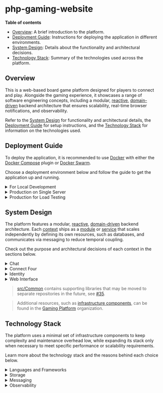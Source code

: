 # php-gaming-website

__Table of contents__

* [Overview](#overview): A brief introduction to the platform.
* [Deployment Guide](#deployment-guide): Instructions for deploying the application in different environments.
* [System Design](#system-design): Details about the functionality and architectural decisions.
* [Technology Stack](#technology-stack): Summary of the technologies used across the platform.

## Overview

This is a web-based board game platform designed for players to connect and play.
Alongside the gaming experience, it showcases a range of software engineering concepts, including a modular,
[reactive](https://www.reactivemanifesto.org), [domain-driven](https://en.wikipedia.org/wiki/Domain-driven_design)
backend architecture that ensures scalability, real-time browser notifications, and observability.

Refer to the [System Design](#system-design) for functionality and architectural details, the
[Deployment Guide](#deployment-guide) for setup instructions, and the [Technology Stack](#technology-stack)
for information on the technologies used.

## Deployment Guide

To deploy the application, it is recommended to use [Docker](https://www.docker.com/)
with either the [Docker Compose](https://docs.docker.com/compose/) plugin
or [Docker Swarm](https://docs.docker.com/engine/swarm/).

Choose a deployment environment below and follow the guide to get the application up and running.

<details>
  <summary>For Local Development</summary>

  ### For Local Development

  To deploy the application for local development, clone the repository and run `./project build`. This
  command uses [Docker Compose](https://docs.docker.com/compose/) and copies downloaded dependencies from
  the container to the host system, enabling autocompletion.

  Once the project is up and running, the following URLs will be accessible:

  | URL                                              | Information                    |
  |--------------------------------------------------|--------------------------------|
  | [http://localhost/](http://localhost/)           | The application.               |
  | [http://localhost:8081/](http://localhost:8081/) | MySQL management interface.    |
  | [http://localhost:8082/](http://localhost:8082/) | Redis management interface.    |
  | [http://localhost:8083/](http://localhost:8083/) | Grafana management interface.  |

  Run `./project tests` to verify code quality and functionality. This command performs code style checks,
  runs static analysis, and executes the test suite. Automated checks are integrated into the pipeline and
  executed upon code submission.

  Use `./project composer` to manage dependencies and `./project installAssets` to install web assets
  during development. Both commands copy dependencies from the container to the host system upon completion,
  enabling autocompletion.

  > Additional commands helpful during development can be found by running `./project help`.

  > Updating the codebase will automatically restart long-running processes,
  > such as queue consumers, ensuring that changes are applied immediately.

  > After pulling updates from the repository, re-run `./project build` to incorporate the latest changes.
  > Schema changes are consolidated to maintain a clean codebase.

  > Infrastructure components are shared across contexts to reduce resource usage and configuration complexity.
  > For a more sophisticated setup, take a look at the deployment used for load testing.
</details>

<details>
  <summary>Production on Single Server</summary>

  ### Production on Single Server

  To deploy the application in a production environment, either clone the repository or
  [download the deployment file](/deploy/single-server/docker-compose.yml). Then, run
  `docker compose -f deploy/single-server/docker-compose.yml up -d` or
  `docker stack deploy -c deploy/single-server/docker-compose.yml app`.

  Alternatively, [click here](http://play-with-docker.com?stack=https://raw.githubusercontent.com/marein/php-gaming-website/master/deploy/single-server/docker-compose.yml)
  to deploy the application on [Play with Docker](http://play-with-docker.com).

  > Infrastructure components are shared across contexts to reduce resource usage and configuration complexity.
  > For a more sophisticated setup, take a look at the deployment used for load testing.
</details>

<details>
  <summary>Production for Load Testing</summary>

  ### Production for Load Testing

  This is the most sophisticated deployment designed for evaluating the platform’s performance and scalability
  under extreme load. Leveraging [Docker Swarm](https://docs.docker.com/engine/swarm/), this configuration
  enables scaling across multiple nodes, making it ideal for stress testing and pinpointing bottlenecks.
  The stack defines 5 physical MySQL shards for Connect Four, as this context receives the highest load.

  Before deploying the application, ensure that the Swarm nodes are labeled correctly to distribute services as needed.

  <details>
    <summary>Example Node Setup</summary>

  | Node       | Labels                                                    |
  |------------|-----------------------------------------------------------|
  | manager-01 | `traefik=1` `nchan=1` `grafana=1` `prometheus=1`          |
  | node-01    | `chat-mysql=1` `identity-mysql=1` `web-interface-redis=1` |
  | node-02    | `rabbit-mq=1`                                             |
  | node-03    | `connect-four-mysql-1=1` `connect-four-mysql-2=1`         |
  | node-04    | `connect-four-mysql-3=1` `connect-four-mysql-4=1`         |
  | node-05    | `connect-four-mysql-5=1` `connect-four-redis=1`           |
  | node-06    | `long-running=1` `needs-proxysql-sidecar=1`               |
  | node-07    | `long-running=1` `needs-proxysql-sidecar=1`               |
  | node-08    | `web-interface-http=1` `needs-proxysql-sidecar=1`         |
  | node-09    | `web-interface-http=1` `needs-proxysql-sidecar=1`         |
  | node-10    | `web-interface-http=1` `needs-proxysql-sidecar=1`         |
  | node-11    | `web-interface-http=1` `needs-proxysql-sidecar=1`         |
  | node-12    | `web-interface-http=1` `needs-proxysql-sidecar=1`         |
  | node-13    | `web-interface-http=1` `needs-proxysql-sidecar=1`         |
  </details>

  To deploy, clone the repository or download the [load-test](/deploy/load-test) directory, and switch to it on the Swarm manager.
  The stack combines multiple Compose files, deployable with a single command using:

  ```bash
  find stack \
    -name '*.yml' \
    -type f \
    -printf '-c %p ' \
    | xargs -I {} sh -c 'docker stack deploy {} --prune app'
  ```

  After the stack is successfully deployed, tweak `BASE_URL` and `vus` in the following command,
  then run it to start the load test:

  ```bash
  docker run --rm -i --network=host -e BASE_URL=http://127.0.0.1 grafana/k6:0.43.1 run \
    --vus 500 \
    --duration 1m \
    - < scenario/play-connect-four.js
  ```

  > This is not a trivial test. It involves all components, especially those handling gameplay. The scenario
  > simulates players continuously playing Connect Four, designed to stress the system and identify bottlenecks.

  > Grafana is accessible on port 8083, providing valuable insights into how each component performs.

  The following performance figures were measured using a deployment on nodes from the "Example Node Setup" with
  32 CPU cores each.

  <details>
    <summary>23k req/s sustained for 1 minute with 500 vus</summary>

    ```
    data_received..................: 457 MB  7.6 MB/s
    data_sent......................: 422 MB  7.0 MB/s
    http_req_blocked...............: avg=9.24µs   min=657ns    med=1.82µs   max=107.48ms p(90)=2.56µs   p(95)=3.18µs
    http_req_connecting............: avg=2.14µs   min=0s       med=0s       max=37.16ms  p(90)=0s       p(95)=0s
    http_req_duration..............: avg=20.99ms  min=5.98ms   med=19.23ms  max=292.24ms p(90)=28.33ms  p(95)=32.59ms
      { expected_response:true }...: avg=20.99ms  min=5.98ms   med=19.23ms  max=292.24ms p(90)=28.33ms  p(95)=32.59ms
    http_req_failed................: 0.00%   ✓ 0            ✗ 1420128
    http_req_receiving.............: avg=507.14µs min=11.17µs  med=39.04µs  max=79.68ms  p(90)=848.99µs p(95)=2.47ms
    http_req_sending...............: avg=16.58µs  min=4.67µs   med=11.91µs  max=72.84ms  p(90)=17.12µs  p(95)=28.81µs
    http_req_tls_handshaking.......: avg=0s       min=0s       med=0s       max=0s       p(90)=0s       p(95)=0s
    http_req_waiting...............: avg=20.46ms  min=5.95ms   med=18.87ms  max=248.13ms p(90)=27.45ms  p(95)=31.33ms
    http_reqs......................: 1420128 23511.901409/s
    iteration_duration.............: avg=508.32ms min=325.84ms med=501.41ms max=832.07ms p(90)=589.62ms p(95)=617.98ms
    iterations.....................: 59172   979.662559/s
    vus............................: 500     min=500        max=500
    vus_max........................: 500     min=500        max=500
    ```
  </details>

  <details>
    <summary>25k req/s sustained for 1 minute with 700 vus</summary>

    ```
    data_received..................: 496 MB  8.2 MB/s
    data_sent......................: 458 MB  7.6 MB/s
    http_req_blocked...............: avg=6.28µs   min=668ns   med=1.85µs   max=65.39ms  p(90)=2.64µs  p(95)=3.27µs
    http_req_connecting............: avg=3.59µs   min=0s      med=0s       max=65.32ms  p(90)=0s      p(95)=0s
    http_req_duration..............: avg=27.08ms  min=6.33ms  med=24.47ms  max=248.25ms p(90)=38.33ms p(95)=44.88ms
      { expected_response:true }...: avg=27.08ms  min=6.33ms  med=24.47ms  max=248.25ms p(90)=38.33ms p(95)=44.88ms
    http_req_failed................: 0.00%   ✓ 0            ✗ 1541208
    http_req_receiving.............: avg=660.94µs min=11.64µs med=38.28µs  max=106.28ms p(90)=1.07ms  p(95)=3.6ms
    http_req_sending...............: avg=18.39µs  min=5.1µs   med=12.16µs  max=50.12ms  p(90)=17.44µs p(95)=29.4µs
    http_req_tls_handshaking.......: avg=0s       min=0s      med=0s       max=0s       p(90)=0s      p(95)=0s
    http_req_waiting...............: avg=26.4ms   min=6.24ms  med=23.98ms  max=248.21ms p(90)=37.12ms p(95)=43.17ms
    http_reqs......................: 1541208 25493.380546/s
    iteration_duration.............: avg=655.45ms min=342.4ms med=649.67ms max=1.07s    p(90)=748.3ms p(95)=779.48ms
    iterations.....................: 64217   1062.224189/s
    vus............................: 700     min=700        max=700
    vus_max........................: 700     min=700        max=700
    ```
  </details>

  The highest load achieved was over `38k req/s` sustained for `10 minutes`, maintaining a snappy UI, no errors, and
  ensuring transactional integrity without losing any messages. With more resources distributed across additional nodes,
  the `p95` latency can be kept consistently low, and messages flow through the system to the browser in real-time.
  Achieving this requires fine-tuning factors like the number of message consumers, the sharding of RabbitMQ queues
  and MySQL databases, and the distribution of Swarm services.
</details>

## System Design

The platform features a modular, [reactive](https://www.reactivemanifesto.org),
[domain-driven](https://en.wikipedia.org/wiki/Domain-driven_design) backend architecture. Each
[context](https://martinfowler.com/bliki/BoundedContext.html) ships as a [module](/src) or
[service](https://github.com/gaming-platform?q=service-) that scales independently by defining its own
resources, such as databases, and communicates via messaging to reduce temporal coupling.

Check out the purpose and architectural decisions of each context in the sections below.

<details>
  <summary>Chat</summary>

  ### Chat

  **Purpose**: [Chat](/src/Chat) enables other contexts, like Connect Four, to initiate chats.
  Authors can list and write messages in these chats based on their access rights.

  **Communication**: Its use cases are exposed via
  [messaging](https://www.enterpriseintegrationpatterns.com/patterns/messaging/Messaging.html), utilizing
  [Request-Reply](https://www.enterpriseintegrationpatterns.com/patterns/messaging/RequestReply.html),
  with some directly invoked by the Web Interface to reduce network hops and abstractions.
  To notify other contexts about what has happened, [Domain Events](https://martinfowler.com/eaaDev/DomainEvent.html)
  are stored in a [Transactional Outbox](https://en.wikipedia.org/wiki/Inbox_and_outbox_pattern) and
  later published in [Protobuf](https://en.wikipedia.org/wiki/Protocol_Buffers) format using
  [Publish-Subscribe](https://www.enterpriseintegrationpatterns.com/patterns/messaging/PublishSubscribeChannel.html).
  A list of available messages [can be found here](https://github.com/gaming-platform/api).

  **Architecture**: Internally, it uses
  [Ports and Adapters](https://en.wikipedia.org/wiki/Hexagonal_architecture_(software)) to separate business logic
  from external systems. A [Mediator](https://en.wikipedia.org/wiki/Mediator_pattern) exposes the
  [Application Layer](https://martinfowler.com/eaaCatalog/serviceLayer.html), routing requests to handlers
  and handling cross-cutting concerns like validation and transaction management. Business logic is organized using a
  [Transaction Script](https://martinfowler.com/eaaCatalog/transactionScript.html).

  **Infrastructure**: MySQL is used to store chats, messages and events (Transactional Outbox), while Redis enables
  [Idempotent Receivers](https://www.enterpriseintegrationpatterns.com/patterns/messaging/IdempotentReceiver.html)
  to ensure that each message is processed exactly once, and RabbitMQ facilitates communication with other contexts.

  **Scalability**: The module is stateless, enabling it to scale horizontally by adding more instances.
  Current usage patterns of MySQL don’t require sharding, but chat IDs would be well-suited for partitioning if needed.
</details>

<details>
  <summary>Connect Four</summary>

  ### Connect Four

  **Purpose**: [Connect Four](/src/ConnectFour) handles games from players opening a game,
  through others joining and making moves, till they are finished (win, lose, or draw).

  **Communication**: Its use cases are directly invoked by the Web Interface to reduce network hops and abstractions.
  To notify other contexts about what has happened, [Domain Events](https://martinfowler.com/eaaDev/DomainEvent.html)
  are stored in a [Transactional Outbox](https://en.wikipedia.org/wiki/Inbox_and_outbox_pattern) and
  later published in JSON format using
  [Publish-Subscribe](https://www.enterpriseintegrationpatterns.com/patterns/messaging/PublishSubscribeChannel.html).

  **Architecture**: Internally, it uses
  [Ports and Adapters](https://en.wikipedia.org/wiki/Hexagonal_architecture_(software)) to separate business logic
  from external systems. A [Mediator](https://en.wikipedia.org/wiki/Mediator_pattern) exposes the
  [Application Layer](https://martinfowler.com/eaaCatalog/serviceLayer.html), routing requests to handlers
  and handling cross-cutting concerns like validation and retries. Business logic is organized using
  [Domain Models](https://martinfowler.com/eaaCatalog/domainModel.html), stored as JSON documents because of their
  complexity. To keep the model focused on business logic and benefit from its scalability aspects,
  [CQRS](https://en.wikipedia.org/wiki/Command_Query_Responsibility_Segregation) is applied to separate reads and
  writes. Read models are maintained through projections that
  [asynchronously process a stream of domain events](https://en.wikipedia.org/wiki/Eventual_consistency).
  Applying CQRS at this level adds complexity
  ([busting CQRS myths](https://lostechies.com/jimmybogard/2012/08/22/busting-some-cqrs-myths/)),
  but the reasoning is explained in the Scalability section.

  **Infrastructure**: MySQL is used to store games (as JSON documents) and events (Transactional Outbox and
  [Stream Processing](https://en.wikipedia.org/wiki/Stream_processing)), while Redis stores read models because
  they don’t require relational queries, and RabbitMQ facilitates communication with other contexts.

  **Scalability**: The module is stateless, enabling it to scale horizontally by adding more instances.
  MySQL is sharded at application level using the game ID as the sharding key because it
  [became a bottleneck during load testing](https://github.com/marein/php-gaming-website/issues/119).
  ProxySQL enables [Schema-Based Sharding](https://proxysql.com/documentation/how-to-setup-proxysql-sharding/),
  allows the context to maintain only a single connection, and scales horizontally by being deployed as a
  [Sidecar](https://learn.microsoft.com/en-us/azure/architecture/patterns/sidecar).
  Current usage patterns of Redis don’t require any action.

  **Alternatives**: MySQL might not be the first choice for Stream Processing. Refer to "Messaging" in the
  [Technology Stack](#technology-stack) for the reasoning and alternatives.
</details>

<details>
  <summary>Identity</summary>

  ### Identity

  **Purpose**: [Identity](/src/Identity) supports the user’s journey, starting from arrival as an anonymous user,
  through signup, to managing their profile.

  **Communication**: Its use cases are directly invoked by the Web Interface to reduce network hops and abstractions.
  To notify other contexts about what has happened, [Domain Events](https://martinfowler.com/eaaDev/DomainEvent.html)
  are stored in a [transactional outbox](https://en.wikipedia.org/wiki/Inbox_and_outbox_pattern) and
  later published in [Protobuf](https://en.wikipedia.org/wiki/Protocol_Buffers) format using
  [Publish-Subscribe](https://www.enterpriseintegrationpatterns.com/patterns/messaging/PublishSubscribeChannel.html).
  A list of available messages [can be found here](https://github.com/gaming-platform/api).

  **Architecture**: Internally, it uses
  [Ports and Adapters](https://en.wikipedia.org/wiki/Hexagonal_architecture_(software)) to separate business logic
  from external systems. A [Mediator](https://en.wikipedia.org/wiki/Mediator_pattern) exposes the
  [Application Layer](https://martinfowler.com/eaaCatalog/serviceLayer.html), routing requests to handlers
  and handling cross-cutting concerns like validation and transaction management. Business logic is organized using
  [Domain Models](https://martinfowler.com/eaaCatalog/domainModel.html), which are managed by an
  [ORM](https://en.wikipedia.org/wiki/Object-relational_mapping).

  **Infrastructure**: MySQL is used to store users and events (Transactional Outbox), while RabbitMQ facilitates
  communication with other contexts.

  **Scalability**: The module is stateless, enabling it to scale horizontally by adding more instances.
  Current usage patterns of MySQL don’t require sharding, but a strategy similar to Connect Four would be necessary.
</details>

<details>
  <summary>Web Interface</summary>

  ### Web Interface

  **Purpose**: [Web Interface](/src/WebInterface) ties all modules together and serves as the main point of
  interaction for users.

  **Communication**: It directly invokes use cases from other [modules](/src) to reduce network hops and abstractions,
  and calls other [services](https://github.com/gaming-platform?q=service-) via
  [Request-Response](https://en.wikipedia.org/wiki/Request–response).
  To notify users in real-time about what has happened, it subscribes to events from other contexts using
  [Publish-Subscribe](https://www.enterpriseintegrationpatterns.com/patterns/messaging/PublishSubscribeChannel.html),
  and forwards them to subscribed users via [Server-Sent Events](https://en.wikipedia.org/wiki/Server-sent_events).

  **Architecture**: Internally, it uses a form of
  [Layered Architecture](https://en.wikipedia.org/wiki/Multitier_architecture) server-side. To reduce client-side
  complexity, the [REST architectural style](https://en.wikipedia.org/wiki/REST) is used for browser interactions
  wherever possible. For client-side heavy features, like real-time notifications or handling
  [Eventual Consistency](https://en.wikipedia.org/wiki/Eventual_consistency), it leverages web standards,
  such as [Web Components](https://en.wikipedia.org/wiki/Web_Components), reducing maintenance effort significantly
  due to the long-term stability of the web.

  **Infrastructure**: Redis is used to store sessions, while Nchan notifies users in real-time, and RabbitMQ
  facilitates communication with other contexts.

  **Scalability**: The module is stateless, enabling it to scale horizontally by adding more instances.
  Some queues can be sharded using RabbitMQ's
  [Consistent Hash Exchange](https://github.com/rabbitmq/rabbitmq-server/blob/main/deps/rabbitmq_consistent_hash_exchange/README.md)
  to distribute the load across multiple CPUs. Nchan performs well under current usage patterns, maintaining
  low latency and responsiveness even under high load.

  **Alternatives**: Instead of organizing the Web Interface horizontally, it could be embedded within the verticals
  to achieve higher [cohesion](https://en.wikipedia.org/wiki/Cohesion_(computer_science)).
  [UI composition](https://www.jimmybogard.com/composite-uis-for-microservices-a-primer/) would be done using
  [ESI](https://en.wikipedia.org/wiki/Edge_Side_Includes)/[SSI](https://en.wikipedia.org/wiki/Server_Side_Includes)
  to aggregate fragments from each context.
</details>

> [src/Common](/src/Common) contains supporting libraries that may be moved to separate repositories in the future,
> see [#35](https://github.com/marein/php-gaming-website/issues/35).

> Additional resources, such as [infrastructure components](https://github.com/gaming-platform?q=docker-), can
> be found in the [Gaming Platform](https://github.com/gaming-platform) organization.

## Technology Stack

The platform uses a minimal set of infrastructure components to keep complexity and maintenance overhead low,
while expanding its stack only when necessary to meet specific performance or scalability requirements.

Learn more about the technology stack and the reasons behind each choice below.

<details>
  <summary>Languages and Frameworks</summary>

  ### Languages and Frameworks

  * **PHP & Symfony**: The main language and framework used in the platform. Both are mature, offer a large ecosystem,
    and provide solid performance with good scalability. Refer to "Production for Load Testing" within the
    [Deployment Guide](#deployment-guide) to see how the platform performs under load.
  * **HTML/CSS/JavaScript**: Sticking to web standards as much as possible ensures stability and minimizes maintenance
    overhead. Modern features like Web Components and Import Maps enhance modularity and reduce the need for additional
    frameworks and tooling.
  * **Tabler**: A design system used to provide a consistent UI across the platform, reducing development
    time by offering pre-built components.

  > Some features may be implemented in other languages, such as Go or C#, where efficient use of all CPU cores
  > would be beneficial - for example, in a [computer player](https://github.com/marein/php-gaming-website/issues/122)
  > or [matchmaker](https://github.com/marein/php-gaming-website/issues/121).
</details>

<details>
  <summary>Storage</summary>

  ### Storage

  * **MySQL**: A reliable database used to handle both relational and non-relational transactional data, essential
    for supporting a [Transactional Outbox](https://en.wikipedia.org/wiki/Inbox_and_outbox_pattern).
  * **ProxySQL**: Deployed as a [Sidecar](https://learn.microsoft.com/en-us/azure/architecture/patterns/sidecar) to
    route database traffic, manage connection pooling, and optimize query performance. It supports
    [Schema-Based Sharding](https://proxysql.com/documentation/how-to-setup-proxysql-sharding/) and ensures efficient
    load balancing across MySQL instances.
  * **Redis**: Employed to manage user sessions, store read models, and implement
    [Idempotent Receivers](https://www.enterpriseintegrationpatterns.com/patterns/messaging/IdempotentReceiver.html),
    leveraging its in-memory data structure for high-performance operations.
</details>

<details>
  <summary>Messaging</summary>

  ### Messaging

  * **RabbitMQ**: Utilized for reliable inter-service communication, supporting both
    [Request-Reply](https://www.enterpriseintegrationpatterns.com/patterns/messaging/RequestReply.html) and
    [Publish-Subscribe](https://www.enterpriseintegrationpatterns.com/patterns/messaging/PublishSubscribeChannel.html)
    messaging patterns to facilitate temporal decoupling.
  * **Nchan**: Provides a scalable, persistent
    [Publish-Subscribe](https://www.enterpriseintegrationpatterns.com/patterns/messaging/PublishSubscribeChannel.html)
    messaging system for real-time browser notifications, ensuring low-latency between clients and servers.
  * **MySQL**: Used to publish [Domain Events](https://martinfowler.com/eaaDev/DomainEvent.html) stored in the
    [Transactional Outbox](https://en.wikipedia.org/wiki/Inbox_and_outbox_pattern) reliably to other messaging systems,
    and to perform [Stream Processing](https://en.wikipedia.org/wiki/Stream_processing) for building read models within
    a given context using those same events.
  * **Protobuf & JSON**: The chosen message formats for inter-service communication. While JSON messages are not
    defined using [JSON Schema](https://json-schema.org) to avoid added complexity, Protobuf schema definitions
    [can be found here](https://github.com/gaming-platform/api).

  > MySQL is used for Stream Processing because Domain Events are already stored in the Transactional Outbox and need
  > to be published to messaging systems as it already does with RabbitMQ. This avoids additional complexity as long as
  > MySQL scales effectively (>20k events/s per shard). If increased streaming processes impact database performance
  > or if inter-service streaming is required, alternatives like
  > [RabbitMQ’s Super Streams](https://www.rabbitmq.com/docs/streams#super-streams) or
  > [Kafka](https://kafka.apache.org) will be considered.
</details>

<details>
  <summary>Observability</summary>

  ### Observability

  * **Grafana & Prometheus**: A combined solution for real-time monitoring and visualization, where Prometheus
    collects and stores metrics, and Grafana provides dashboards and alerts. The dashboard definitions
    [can be found here](https://github.com/gaming-platform/docker-grafana).
</details>
